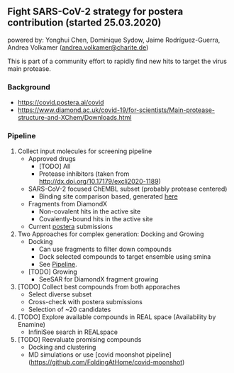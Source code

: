 ## Fight SARS-CoV-2 strategy for postera contribution (started 25.03.2020)
powered by: Yonghui Chen, Dominique Sydow, Jaime Rodríguez-Guerra, Andrea Volkamer (andrea.volkamer@charite.de)

This is part of a community effort to rapidly find new hits to target the virus main protease.

### Background

* https://covid.postera.ai/covid
* https://www.diamond.ac.uk/covid-19/for-scientists/Main-protease-structure-and-XChem/Downloads.html

### Pipeline

1. Collect input molecules for screening pipeline
    * Approved drugs 
        * [TODO] All
        * Protease inhibitors (taken from http://dx.doi.org/10.17179/excli2020-1189)
    * SARS-CoV-2 focused ChEMBL subset (probably protease centered)
        * Binding site comparison based, generated [here](https://github.com/volkamerlab/covid19-SBapproach/tree/master/notebooks/focused_library_similar_proteins)
    * Fragments from DiamondX
        * Non-covalent hits in the active site
        * Covalently-bound hits in the active site
    * Current [postera](https://covid.postera.ai/covid) submissions
2. Two Approaches for complex generation: Docking and Growing
    * Docking
       * Can use fragments to filter down compounds  
       * Dock selected compounds to target ensemble using smina
       * See [Pipeline](https://github.com/volkamerlab/covid19-SBapproach/tree/master/notebooks/Docking).
    * [TODO] Growing
      * SeeSAR for DiamondX fragment growing
3. [TODO] Collect best compounds from both apporaches
    * Select diverse subset
    * Cross-check with postera submissions
    * Selection of ~20 candidates
4. [TODO] Explore available compounds in REAL space (Availability by Enamine)
    * InfiniSee search in REALspace   
5. [TODO] Reevaluate promising compounds
    * Docking and clustering
    * MD simulations or use [covid moonshot pipeline] (https://github.com/FoldingAtHome/covid-moonshot)
  
    
